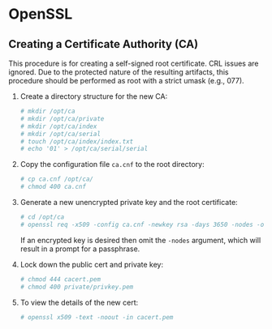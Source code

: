 # OpenSSL

## Creating a Certificate Authority (CA)

This procedure is for creating a self-signed root certificate.  CRL issues are
ignored.  Due to the protected nature of the resulting artifacts, this
procedure should be performed as root with a strict umask (e.g., 077).

1. Create a directory structure for the new CA:
    ``` bash
    # mkdir /opt/ca
    # mkdir /opt/ca/private
    # mkdir /opt/ca/index
    # mkdir /opt/ca/serial
    # touch /opt/ca/index/index.txt
    # echo '01' > /opt/ca/serial/serial
    ```
1. Copy the configuration file `ca.cnf` to the root directory:

    ``` bash
    # cp ca.cnf /opt/ca/
    # chmod 400 ca.cnf
    ```
1. Generate a new unencrypted private key and the root certificate:
    ``` bash
    # cd /opt/ca
    # openssl req -x509 -config ca.cnf -newkey rsa -days 3650 -nodes -out cacert.pem
    ```
    If an encrypted key is desired then omit the `-nodes` argument, which will
    result in a prompt for a passphrase.
1. Lock down the public cert and private key:
    ``` bash
    # chmod 444 cacert.pem
    # chmod 400 private/privkey.pem
    ```
1. To view the details of the new cert:
    ``` bash
    # openssl x509 -text -noout -in cacert.pem
    ```
